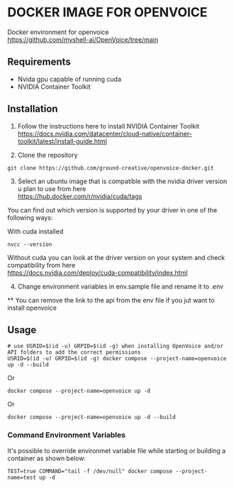 # DOCKER IMAGE FOR OPENVOICE

Docker environment for openvoice<br />
https://github.com/myshell-ai/OpenVoice/tree/main


## Requirements

- Nvida gpu capable of running cuda
- NVIDIA Container Toolkit

## Installation

1) Follow the instructions here to install NVIDIA Container Toolkit<br />
https://docs.nvidia.com/datacenter/cloud-native/container-toolkit/latest/install-guide.html

2) Clone the repository
```
git clone https://github.com/ground-creative/openvoice-docker.git
```

3) Select an ubuntu image that is compatible with the nvidia driver version u plan to use from here<br />
https://hub.docker.com/r/nvidia/cuda/tags

You can find out which version is supported by your driver in one of the following ways:

With cuda installed
```
nvcc --version
```

Without cuda you can look at the driver version on your system and check compatibility from here<br />
https://docs.nvidia.com/deploy/cuda-compatibility/index.html


4) Change environment variables in env.sample file and rename it to .env

** You can remove the link to the api from the env file if you jut want to install openvoice

## Usage

```
# use USRID=$(id -u) GRPID=$(id -g) when installing OpenVoice and/or API folders to add the correct permissions
USRID=$(id -u) GRPID=$(id -g) docker compose --project-name=openvoice up -d --build
```
Or
```
docker compose --project-name=openvoice up -d
```
Or
```
docker compose --project-name=openvoice up -d --build
```
### Command Environment Variables

It's possible to override environmet variable file while starting or building a container as shown below:
```
TEST=true COMMAND="tail -f /dev/null" docker compose --project-name=test up -d
```

